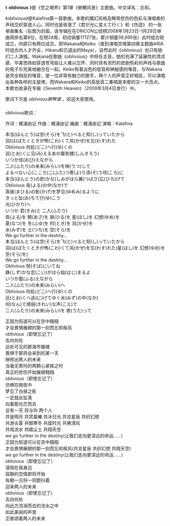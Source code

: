 

《 **oblivious** 》是《空之境界》第1章《俯瞰风景》主题曲。中文译名：忘却。

《oblivious》是Kalafina第一首歌曲，本歌的魔幻风格及略带悲伤的色彩与演唱者的声线交织穿透人心。同时也是收录了《君が光に変えて行く》和《伤迹》
的一张单曲集名（右图为封面，该专辑在在ORICON公信榜2008年1月23日-1月29日单曲周排名第8位，在榜24周，初动销量17127张，累计销量38,695张）此时组合刚成立，内部只有两位成员，即Wakana和Keiko（直到演唱空境第四章主题曲ARIA时组合内人才齐全，Hikaru和已退出的Maya），自然此时《oblivious》也只有她们二人演唱。Wakana在歌曲《oblivious》中担任主音，她的充满了延展性的清凉感、华美悠扬如穿透苍穹般让人难以忘怀、同时具有浓烈的悲剧色彩的声线与歌曲的电子乐完美地融合在一起。Keiko有着出色的低音和神秘感的嗓音，与Wakana是完全相反的嗓音，是一位非常有魅力的歌手，两个人的声音正好相反，可以演唱出各种各样的主旋律。而Wakana和Keiko的高低音二重唱是本歌的又一大亮点。本歌也收录在专辑《Seventh
Heaven》（2009年3月4日发行）中。

歌词下方是 _oblivious钢琴谱_ ，欢迎大家使用。

###  
oblivious歌词：

作词：梶浦由记 作曲：梶浦由记 编曲：梶浦由记 演唱：Kalafina  
  
本当(ほんとう)は空(そら)を飞(と)べると知(し)っていたから  
羽(は)ばたくときが怖(こわ)くて风(かぜ)を忘(わす)れた  
Oblivious 何処(どこ)へ行(ゆ)くの  
远(とお)くに见(み)えるあの蜃気楼(しんきろう)  
いつか怯(おび)えながら  
二人(ふたり)の未来(みらい)を映(うつ)して  
よるべない心(こころ)二(ふた)つ寄(よ)り添(そ)う顷(ころ)に  
本当(ほんとう)の悲(かな)しみがほら翼(つばさ)広(ひろ)げて  
Oblivious 夜(よる)の中(なか)で  
真昼(まひる)の影(かげ)を梦见(ゆめみ)るように  
きっと坠(お)ちて行(ゆ)こう  
光(ひかり)へ  
いつか 君(きみ)と 二人(ふたり)  
夜(よる)を 朝(あさ)を 昼(ひる)を 星(ほし)を 幻想(ゆめ)を  
夏(なつ)を 冬(ふゆ)を 时(とき)を 风(かぜ)を  
水(みず)を 土(つち)を 空(そら)を  
We go further in the destiny...  
本当(ほんとう)は空(そら)を飞(と)べると知(し)っていたから  
羽(は)ばたくときが怖(こわ)くて风(かぜ)を忘(わす)れた(星(ほし)を 幻想(ゆめ)を 空(そら)を)  
We go further in the destiny...  
Oblivious 侧(そば)にいてね  
静(しず)かな恋(こい)がほら始(はじ)まるよ  
いつか震(ふる)えながら  
二人(ふたり)の未来(みらい)へ  
Oblivious 何処(どこ)へ行(ゆ)くの  
远(とお)くへ逃(に)げてゆく水(みず)の中(なか)  
何(なん)て绮丽(きれい)な声(こえ)で  
二人(ふたり)の未来(みらい)を 歌(うた)って  
  
  
正因为知道可以在空中翱翔  
才会畏惧展翅的那一刻而忘却疾风  
oblivious（即使忘记了）  
去向何处  
远处可见的那海市蜃楼  
畏惧于那将会来到的某一天  
映照出两人的未来  
当毫无寄托的两颗心紧挨之时  
真正的悲伤开始展翅翱翔  
oblivious（即使忘记了）  
仿佛在暗夜中  
梦见了白昼之影  
一定就此坠落  
向着那光芒而去  
总有一天 将与你 两个人  
共鉴明月 共赏晨曦 共沐日光 共览星辰 共织幻想  
共游炎夏 共御寒冬 共度时光 共拂清风  
共戏流水 共踏尘土 共翔天空  
we go further in the destiny(让我们走向更深远的命运……)  
正因为知道可以在空中翱翔  
才会畏惧展翅的那一刻而忘却疾风(共览星辰 共织幻想 共翔天空)  
we go further in the destiny(让我们走向更深远的命运……)  
oblivious（即使忘记了）  
请陪在我身边  
寂静的恋情即将开始  
有朝一日将一同颤抖着  
迎来两人的未来  
oblivious（即使忘记了）  
去向何处  
向远方流淌而去的流水之中  
如此美丽的声音  
正歌颂着两人的未来  

